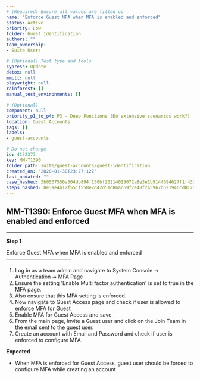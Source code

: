 ```yaml
---
# (Required) Ensure all values are filled up
name: "Enforce Guest MFA when MFA is enabled and enforced"
status: Active
priority: Low
folder: Guest Identification
authors: ""
team_ownership: 
- Suite Users

# (Optional) Test type and tools
cypress: Update
detox: null
mmctl: null
playwright: null
rainforest: []
manual_test_environments: []

# (Optional)
component: null
priority_p1_to_p4: P3 - Deep Functions (Do extensive scenarios work?)
location: Guest Accounts
tags: []
labels: 
- guest-accounts

# Do not change
id: 4152373
key: MM-T1390
folder_path: suite/guest-accounts/guest-identification
created_on: "2020-01-30T23:27:12Z"
last_updated: ""
case_hashed: 3b0507550a504db894f150bf20214015072a8e3e1b914f694627f1f43304637792365ad43500cfb984918390f848c633
steps_hashed: 8e3ae4b12f551f558e7d42d51d86ac69f7e48f245967b521946cd812d49af36a0f7f334fd09e9f83e271c5b6c18a2537
---
```


## MM-T1390: Enforce Guest MFA when MFA is enabled and enforced

---

**Step 1**

Enforce Guest MFA when MFA is enabled and enforced\
–––––––––––––––––––––––––

1. Log in as a team admin and navigate to System Console -> Authentication ➜ MFA Page
2. Ensure the setting 'Enable Multi factor authentication' is set to true in the MFA page.
3. Also ensure that this MFA setting is enforced.
4. Now navigate to Guest Access page and check if user is allowed to enforce MFA for Guest
5. Enable MFA for Guest Access and save.
6. From the main page, invite a Guest user and click on the Join Team in the email sent to the guest user.
7. Create an account with Email and Password and check if user is enforced to configure MFA.

**Expected**

- When MFA is enforced for Guest Access, guest user should be forced to configure MFA while creating an account
